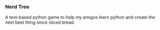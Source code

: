 ### Nerd Tree
A text-based python game to help my amigos learn python and create the next best thing since sliced bread.
